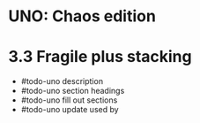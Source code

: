 # UNO: Chaos edition
# 3.3 Fragile plus stacking
- #todo-uno description
- #todo-uno section headings
- #todo-uno fill out sections
- #todo-uno update used by
